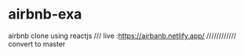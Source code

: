 # airbnb-exa
airbnb clone using reactjs
///
 live :https://airbanb.netlify.app/
 ////////////
 convert to master
